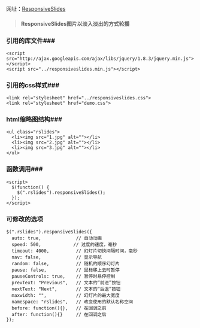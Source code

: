 网址：[ResponsiveSlides](https://github.com/viljamis/ResponsiveSlides.js)

>#### ResponsiveSlides图片以淡入淡出的方式轮播

### 引用的库文件###
	<script src="http://ajax.googleapis.com/ajax/libs/jquery/1.8.3/jquery.min.js"></script>
	<script src="../responsiveslides.min.js"></script>
### 引用的css样式###
	<link rel="stylesheet" href="../responsiveslides.css">
	<link rel="stylesheet" href="demo.css">
### html缩略图结构###
	<ul class="rslides">
	  <li><img src="1.jpg" alt=""></li>
	  <li><img src="2.jpg" alt=""></li>
	  <li><img src="3.jpg" alt=""></li>
	</ul>
### 函数调用###
	<script>
	  $(function() {
	    $(".rslides").responsiveSlides();
	  });
	</script>
### 可修改的选项		
	$(".rslides").responsiveSlides({
	  auto: true,             // 自动动画
	  speed: 500,            // 过度的速度，毫秒
	  timeout: 4000,          // 幻灯片切换间隔时间，毫秒
	  nav: false,             // 显示导航
	  random: false,          // 随机的顺序幻灯片
	  pause: false,           // 鼠标移上去时暂停
	  pauseControls: true,    // 暂停时悬停控制
	  prevText: "Previous",   // 文本的“前进”按钮
	  nextText: "Next",       // 文本的“后退”按钮
	  maxwidth: "",           // 幻灯片的最大宽度
	  namespace: "rslides",   // 改变使用的默认名称空间
	  before: function(){},   // 在回调之前
	  after: function(){}     // 在回调之后
	});
